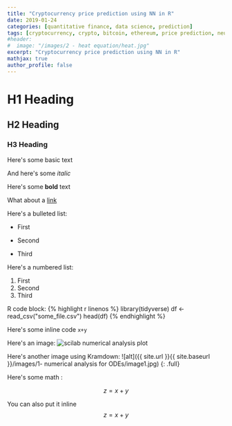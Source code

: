 ```yaml
---
title: "Cryptocurrency price prediction using NN in R"
date: 2019-01-24
categories: [quantitative finance, data science, prediction]
tags: [cryptocurrency, crypto, bitcoin, ethereum, price prediction, neural networks, nn, R, statistics]
#header:
#  image: "/images/2 - heat equation/heat.jpg"
excerpt: "Cryptocurrency price prediction using NN in R"
mathjax: true
author_profile: false
---
```


# H1 Heading

## H2 Heading

### H3 Heading

Here's some basic text

And here's some *italic*

Here's some **bold** text

What about a [link](https://github.com/kboct)

Here's a bulleted list:
* First
+ Second
- Third


Here's a numbered list:
1. First
2. Second
3. Third


R code block:
{% highlight r linenos %}
library(tidyverse)
df <- read_csv("some_file.csv")
head(df)
{% endhighlight %}


Here's some inline code `x+y`

Here's an image:
<img src="{{ site.url }}{{ site.baseurl }}/images/1- numerical analysis for ODEs/image1.jpg" alt="scilab numerical analysis plot" class="full">


Here's another image using Kramdown:
![alt]({{ site.url }}{{ site.baseurl }}/images/1- numerical analysis for ODEs/image1.jpg)
{: .full}

Here's some math :

$$z=x+y$$

You can also put it inline $$z=x+y$$
